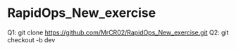 # RapidOps_New_exercise

Q1: git clone https://github.com/MrCR02/RapidOps_New_exercise.git
Q2: git checkout -b dev